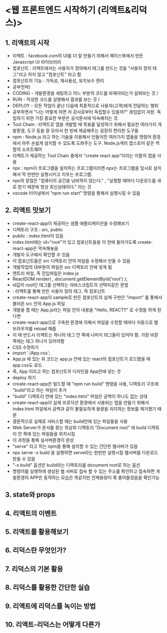 # <웹 프론트엔드 시작하기 (리액트&리덕스)>

## 1. 리액트의 시작
  - 리액트 : facebook.com의 UI를 더 잘 만들기 위해서 페이스북에서 만든 Javascript UI 라이브러리
  - 컴포넌트 : 리액트에서는 사용자가 정의해서 태그를 만드는 것을 "사용자 정의 태그"라고 하지 않고 "컴포넌트" 라고 함
  - 컴포넌트의 기능 : 가독성, 재사용성, 유지보수 편리
  - 공부전략) 
  - CODING - 개발환경을 세팅하고 어느 부분의 코드를 바꿔야되는가 살펴보는 것 / 
  - RUN - 작성한 코드를 실행해서 결과를 보는 것 /
  - DEPLOY - 모든 작업이 끝난 다음에 최종적으로 사용자(고객)에게 전달하는 행위
  - 공부하면서 "나는 어떻게 하면 저 강사로부터 독립할수 있을까?" 끊임없이 자문. 독립하기 위한 가장 중요한 부분은 공식문서에 익숙해지는 것.
  - Tool Chain : 리액트로 앱을 개발할 때 목표를 달성하기 위해서 필요한 여러가지 개발환경, 도구 등을 잘 모아서 한 방에 제공해주는 굉장히 편리한 도구들
  - npm : Node.js 라고 하는 기술을 이용해서 만들어진 여러가지 앱들을 명령어 환경에서 아주 손쉽게 설치할 수 있도록 도와주는 도구. Node.js계의 앱스토어 같은 역할의 소프트웨어
  - 리액트가 제공하는 Tool Chain 중에서 "create react app"이라는 이름의 앱을 사용
  - npx : npm이 프로그램을 설치하는 프로그램이라면 npx는 프로그램을 임시로 설치해서 딱 한번만 실행시키고 지우는 프로그램. 
  - npx의 장점은 "컴퓨터의 공간을 낭비하지 않는다." , "실행할 때마다 다운로드를 새로 받기 때문에 항상 최신상태이다." 라는 것
  - vscode 터미널에서 "npm run start" 명령을 통해서 실행시킬 수 있음 

## 2. 리액트 맛보기
  - create-react-app이 제공하는 샘플 애플리케이션을 수정해보기
  - 디렉토리 구조 : src, public
  - public : index.html이 있음
  - index.html에는 id="root"가 있고 컴포넌트들을 이 안에 들어가도록 create-react-app은 약속해놓음
  - 개발자 도구에서 확인할 수 있음
  - 이 컴포넌트들은 src 디렉토리 안의 파일을 수정해서 만들 수 있음
  - 개발작업의 대부분의 파일은 src 디렉토리 안에 넣게 됨
  - 엔트리 파일, 즉 진입파일은 index.js
  - ReactDOM.render( <APP/> , document.getElementById('root') );
  - id값이 root인 태그를 선택하는 자바스크립트의 선택자같은 문법
  - <APP/> : 리액트를 통해 만든 사용자 정의 태그, 즉 컴포넌트
  - create-react-app이 sample로 만든 <APP/> 컴포넌트의 실제 구현은 "import" 를 통해서 불러온 src 안의 App.js 파일
  - 개발을 할 때는 App.js라는 파일 안의 내용을 "Hello, REACT!!" 로 수정을 하게 된다면
  - create-react-app으로 구축한 환경에 의해서 파일을 수정할 때마다 자동으로 웹 브라우저를 reload 해줌
  - 이 때 반드시 리액트는 하나의 태그 안 쪽에 나머지 태그들이 있어야 함. 가장 바깥쪽에는 태그 하나가 있어야함
  - CSS 수정하기
  - import './App.css';
  - App.js 에 있는 위 코드는 app.js 안에 있는 react의 컴포넌트가 로드됐을 때 app.css도 로드
  - 즉, App 이라고 하는 컴포넌트의 디자인을 App안에 넣는 것
  - deploy 하기
  - create-react-app은  빌드할 때 "npm run build" 명령을 사용, 디렉토리 구조에 "build"라고 하는 파일이 추가
  - "build" 디렉토리 안에 있는 "index.html" 파일은 공백이 하나도 없는 상태
  - create-react-app이 실제 프로덕션 환경에서 사용되는 앱을 만들기 위해서 index.html 파일에서 공백과 같이 불필요하게 용량을 차지하는 정보를 제거했기 때문
  - 결론적으로 실제로 서비스할 때는 build안에 있는 파일들을 사용
  - Web Server가 문서를 찾는 최상위 디렉토리 "Document root" 에 build 디렉토리 안 쪽에 있는 파일들을 위치시킴
  - 이 과정을 통해 실서버환경이 완성
  - "serve" 라고 하는 npm을 통해 설치할 수 있는 간단한 웹서버가 있음
  - npx serve -s build 을 실행하면 serve라는 한번만 실행시킬 웹서버를 다운로드 받을 수 있음
  - "-s build" 옵션은 build라는 디렉토리를 document root로 하는 옵션
  - 명령어를 실행하여 생성된 웹 서버로 접속 할 수 있는 주소를 확인하고 접속하면 개발환경의 APP은 동작하는 모습은 똑같지만 전체용량이 확 줄어들었음을 확인가능
  
## 3. state와 props

## 4. 리액트의 이벤트

## 5. 리액트를 활용해보기

## 6. 리덕스란 무엇인가?

## 7. 리덕스의 기본 활용

## 8. 리덕스를 활용한 간단한 실습

## 9. 리액트에 리덕스를 녹이는 방법

## 10. 리액트-리덕스는 어떻게 다른가


